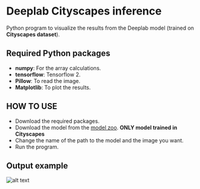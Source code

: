 # Deeplab Cityscapes inference
Python program to visualize the results from the Deeplab model (trained on **Cityscapes dataset**).

## Required Python packages
* **numpy**: For the array calculations.
* **tensorflow**: Tensorflow 2.
* **Pillow**: To read the image.
* **Matplotlib**: To plot the results.

## HOW TO USE
* Download the required packages.
* Download the model from the [model zoo](https://github.com/tensorflow/models/blob/master/research/deeplab/g3doc/model_zoo.md). **ONLY model trained in Cityscapes**
* Change the name of the path to the model and the image you want.
* Run the program.

## Output example
![alt text](https://github.com/ibaiGorordo/Deeplab_Cityscapes_inference/blob/master/outputExample.PNG)

